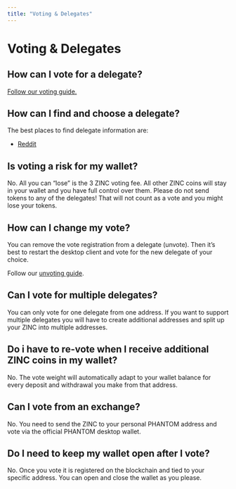 ```yaml
---
title: "Voting & Delegates"
---
```


# Voting & Delegates

## How can I vote for a delegate?
[Follow our voting guide.](https://blog.ark.io/how-to-vote-or-un-vote-an-ark-delegate-and-how-does-it-all-work-819c5439da68)

## How can I find and choose a delegate?

The best places to find delegate information are:

- [Reddit](https://www.reddit.com/r/PhantomCore/)

## Is voting a risk for my wallet?

No. All you can “lose” is the 3 ZINC voting fee. All other ZINC coins will stay in your wallet and you have full control over them. Please do not send tokens to any of the delegates! That will not count as a vote and you might lose your tokens.

## How can I change my vote?

You can remove the vote registration from a delegate (unvote). Then it’s best to restart the desktop client and vote for the new delegate of your choice.

Follow our [unvoting guide](/cookbook/usage-guides/how-to-use-ark-desktop-wallet.html#unvoting-a-delegate).

## Can I vote for multiple delegates?

You can only vote for one delegate from one address. If you want to support multiple delegates you will have to create additional addresses and split up your ZINC into multiple addresses.

## Do i have to re-vote when I receive additional ZINC coins in my wallet?

No. The vote weight will automatically adapt to your wallet balance for every deposit and withdrawal you make from that address.

## Can I vote from an exchange?

No. You need to send the ZINC to your personal PHANTOM address and vote via the official PHANTOM desktop wallet.


## Do I need to keep my wallet open after I vote?

No. Once you vote it is registered on the blockchain and tied to your specific address. You can open and close the wallet as you please.

